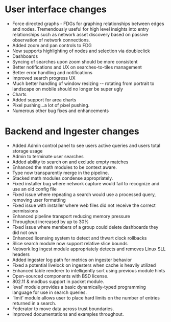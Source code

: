 # User interface changes

* Force directed graphs - FDGs for graphing relationships between edges and nodes. Tremendously useful for high level insights into entry relationships such as network asset discovery based on passive observation of network connections.
 * Added zoom and pan controls to FDG
 * Now supports highlighting of nodes and selection via doubleclick
* Dashboards
 * Syncing of searches upon zoom should be more consistent
 * Better notifications and UX on searches-to-tiles management
 * Better error handling and notifications
 * Improved search progress UX
* Much better handling of window resizing -- rotating from portrait to landscape on mobile should no longer be super ugly
* Charts
 * Added support for area charts
* Pixel pushing...a lot of pixel pushing.
* Numerous other bug fixes and enhancements

# Backend and Ingester changes

* Added Admin control panel to see users active queries and users total storage usage
 * Admin to terminate user searches
* Added ability to search on and exclude empty matches
* Enhanced the math modules to be context aware.
 * Type now transparently merge in the pipeline.
  * Stacked math modules condense appropriately.
* Fixed installer bug where network capture would fail to recognize and use an old config file
* Fixed issue where repeating a search would use a processed query, removing user formatting
* Fixed issue with installer where web files did not receive the correct permissions
* Enhanced pipeline transport reducing memory pressure
 * Throughput increased by up to 30%
* Fixed issue where members of a group could delete dashboards they did not own
* Enhanced licensing system to detect and thwart clock rollbacks
* Slice search module now support relative slice bounds
* Network log ingest module appropriately detects and removes Linux SLL headers
* Added ingester log path for metrics on ingester behavior
* Fixed a potential livelock on ingesters when cache is heavily utilized
* Enhanced table renderer to intelligently sort using previous module hints
* Open-sourced components with BSD license.
* 802.11 & modbus support in packet module.
* ‘eval’ module provides a basic dynamically-typed programming language for use in search queries.
* ‘limit’ module allows user to place hard limits on the number of entries returned in a search.
* Federator to move data across trust boundaries.
* Improved documentations and examples throughout.
